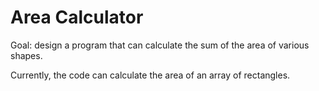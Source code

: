 # Area Calculator

Goal: design a program that can calculate the sum of the area of various shapes.

Currently, the code can calculate the area of an array of rectangles.